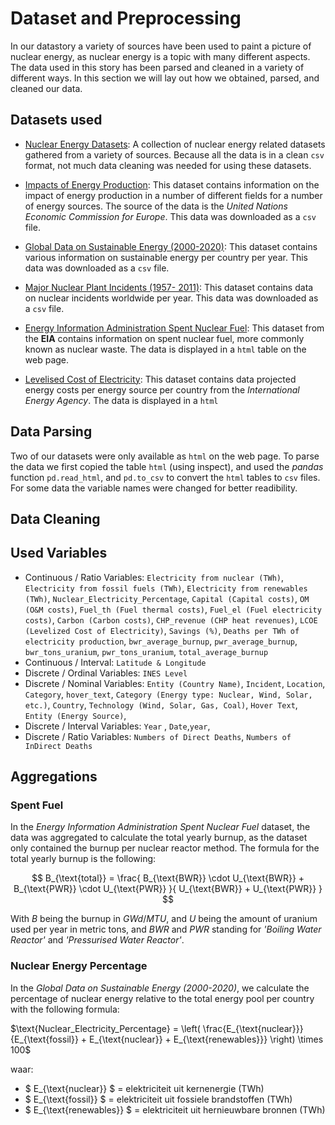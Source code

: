 # Dataset and Preprocessing

In our datastory a variety of sources have been used to paint a picture of nuclear energy, as nuclear energy is a topic with many different aspects. The data used in this story has been parsed and cleaned in a variety of different ways. In this section we will lay out how we obtained, parsed, and cleaned our data.

## Datasets used

- [Nuclear Energy Datasets](https://www.kaggle.com/datasets/alistairking/nuclear-energy-datasets): A collection of nuclear energy related datasets gathered from a variety of sources. Because all the data is in a clean `csv` format, not much data cleaning was needed for using these datasets.

- [Impacts of Energy Production](https://www.kaggle.com/datasets/whenamancodes/impacts-of-energy-production): This dataset contains information on the impact of energy production in a number of different fields for a number of energy sources. The source of the data is the *United Nations Economic Commission for Europe*. This data was downloaded as a `csv` file.

- [Global Data on Sustainable Energy (2000-2020)](https://www.kaggle.com/datasets/anshtanwar/global-data-on-sustainable-energy): This dataset contains various information on sustainable energy per country per year. This data was downloaded as a `csv` file.

- [Major Nuclear Plant Incidents (1957- 2011)](https://www.kaggle.com/datasets/mauryansshivam/major-nuclear-plant-incidents-1957-2011): This dataset contains data on nuclear incidents worldwide per year. This data was downloaded as a `csv` file.

- [Energy Information Administration Spent Nuclear Fuel](https://www.eia.gov/nuclear/spent_fuel/ussnftab3.php): This dataset from the **EIA** contains information on spent nuclear fuel, more commonly known as nuclear waste. The data is displayed in a `html` table on the web page.

- [Levelised Cost of Electricity](https://www.iea.org/data-and-statistics/data-tools/levelised-cost-of-electricity-calculator): This dataset contains data projected energy costs per energy source per country from the *International Energy Agency*. The data is displayed in a `html`

## Data Parsing

Two of our datasets were only available as `html` on the web page. To parse the data we first copied the table `html` (using inspect), and used the *pandas* function `pd.read_html`, and `pd.to_csv` to convert the `html` tables to `csv` files. For some data the variable names were changed for better readibility.

## Data Cleaning



## Used Variables
- Continuous / Ratio Variables: `Electricity from nuclear (TWh)`, `Electricity from fossil fuels (TWh)`, `Electricity from renewables (TWh)`, `Nuclear_Electricity_Percentage`, `Capital (Capital costs)`, `OM (O&M costs)`, `Fuel_th (Fuel thermal costs)`, `Fuel_el (Fuel electricity costs)`, `Carbon (Carbon costs)`, `CHP_revenue (CHP heat revenues)`, `LCOE (Levelized Cost of Electricity)`, `Savings (%)`, `Deaths per TWh of electricity production`, `bwr_average_burnup`, `pwr_average_burnup`, `bwr_tons_uranium`, `pwr_tons_uranium`, `total_average_burnup`
- Continuous / Interval: `Latitude & Longitude` 
- Discrete / Ordinal Variables: `INES Level`
- Discrete / Nominal Variables: `Entity (Country Name)`, `Incident`, `Location`, `Category`, `hover_text`, `Category (Energy type: Nuclear, Wind, Solar, etc.)`, `Country`, `Technology (Wind, Solar, Gas, Coal)`, `Hover Text`, `Entity (Energy Source)`, 
- Discrete / Interval Variables: `Year` , `Date`,`year`, 
- Discrete / Ratio Variables: `Numbers of Direct Deaths`, `Numbers of InDirect Deaths`


## Aggregations

### Spent Fuel

In the *Energy Information Administration Spent Nuclear Fuel* dataset, the data was aggregated to calculate the total yearly burnup, as the dataset only contained the burnup per nuclear reactor method. The formula for the total yearly burnup is the following:

$$
B_{\text{total}} = \frac{
    B_{\text{BWR}} \cdot U_{\text{BWR}} + B_{\text{PWR}} \cdot U_{\text{PWR}}
}{
    U_{\text{BWR}} + U_{\text{PWR}}
}
$$

With $B$ being the burnup in $GWd / MTU$, and $U$ being the amount of uranium used per year in metric tons, and $BWR$ and $PWR$ standing for *'Boiling Water Reactor'* and *'Pressurised Water Reactor'*.

### Nuclear Energy Percentage

In the *Global Data on Sustainable Energy (2000-2020)*, we calculate the percentage of nuclear energy relative to the total energy pool per country with the following formula:

$\text{Nuclear_Electricity_Percentage} = \left( \frac{E_{\text{nuclear}}}{E_{\text{fossil}} + E_{\text{nuclear}} + E_{\text{renewables}}} \right) \times 100$

waar:

- $ E_{\text{nuclear}} $ = elektriciteit uit kernenergie (TWh)
- $ E_{\text{fossil}} $ = elektriciteit uit fossiele brandstoffen (TWh)
- $ E_{\text{renewables}} $ = elektriciteit uit hernieuwbare bronnen (TWh)